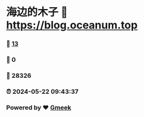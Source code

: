 # 海边的木子 :link: https://blog.oceanum.top 
### :page_facing_up: [13](https://blog.oceanum.top/tag.html) 
### :speech_balloon: 0 
### :hibiscus: 28326 
### :alarm_clock: 2024-05-22 09:43:37 
### Powered by :heart: [Gmeek](https://github.com/Meekdai/Gmeek)

